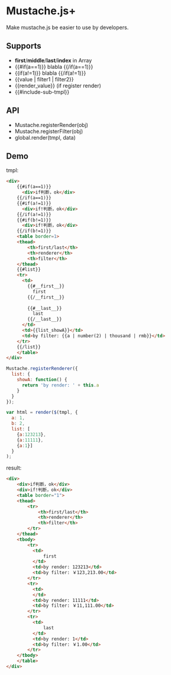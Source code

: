 # Mustache.js+

Make mustache.js be easier to use by developers.

## Supports

- __first__/__middle__/__last__/__index__ in Array
- {{#if(a==1)}} blabla {{/if(a==1)}}
- {{if(a!=1)}} blabla {{/if(a!=1)}}
- {{value | filter1 | filter2}} 
- {{render_value}} (if register render)
- {{#include-sub-tmpl}}

## API

- Mustache.registerRender(obj)
- Mustache.registerFilter(obj)
- global.render(tmpl, data)

## Demo

tmpl: 

```html
<div>
    {{#if(a==1)}}
      <div>if判断，ok</div>
    {{/if(a==1)}}
    {{#if(a!=1)}}
      <div>if!判断，ok</div>
    {{/if(a!=1)}}
    {{#if(b!=1)}}
      <div>if!判断，ok</div>
    {{/if(b!=1)}}
    <table border=1>
    <thead>
        <th>first/last</th>
        <th>renderer</th>
        <th>filter</th>
    </thead>
    {{#list}}
    <tr>
      <td>
        {{#__first__}}
          first
        {{/__first__}}
        
        {{#__last__}}
          last
        {{/__last__}}
      </td>
      <td>{{list_showA}}</td>
      <td>by filter: {{a | number(2) | thousand | rmb}}</td>
    </tr>
    {{/list}}
    </table>
</div>
```

```js
Mustache.registerRenderer({
  list: {
    showA: function() {
      return 'by render: ' + this.a
    }
  }
});

var html = render($(tmpl, {
  a: 1, 
  b: 2,
  list: [
    {a:123213},
    {a:11111},
    {a:1}]
  }
); 

```

result:

```html
<div>
    <div>if判断，ok</div>
    <div>if!判断，ok</div>
    <table border="1">
    <thead>
        <tr>
            <th>first/last</th>
            <th>renderer</th>
            <th>filter</th>
        </tr>
    </thead>
    <tbody>
        <tr>
          <td>
              first
          </td>
          <td>by render: 123213</td>
          <td>by filter: ￥123,213.00</td>
        </tr>
        <tr>
          <td>
          </td>
          <td>by render: 11111</td>
          <td>by filter: ￥11,111.00</td>
        </tr>
        <tr>
          <td>
              last
          </td>
          <td>by render: 1</td>
          <td>by filter: ￥1.00</td>
        </tr>
    </tbody>
    </table>
</div>
```